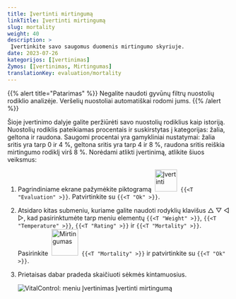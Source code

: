 ```yaml
---
title: Įvertinti mirtingumą
linkTitle: Įvertinti mirtingumą
slug: mortality
weight: 40
description: >
 Įvertinkite savo saugomus duomenis mirtingumo skyriuje.
date: 2023-07-26
kategorijos: [Įvertinimas]
Žymos: [Įvertinimas, Mirtingumas]
translationKey: evaluation/mortality
---
```

{{% alert title="Patarimas" %}}
Negalite naudoti gyvūnų filtrų nuostolių rodiklio analizėje. Veršelių nuostoliai automatiškai rodomi jums.
{{% /alert %}}

Šioje įvertinimo dalyje galite peržiūrėti savo nuostolių rodiklius kaip istoriją. Nuostolių rodiklis pateikiamas procentais ir suskirstytas į kategorijas: žalia, geltona ir raudona. Saugomi procentai yra gamykliniai nustatymai: žalia sritis yra tarp 0 ir 4 %, geltona sritis yra tarp 4 ir 8 %, raudona sritis reiškia mirtingumo rodiklį virš 8 %. Norėdami atlikti įvertinimą, atlikite šiuos veiksmus:

1. Pagrindiniame ekrane pažymėkite piktogramą &nbsp;<img src="/icons/main/evaluation.svg" width="50" align="bottom" alt="Įvertinti" />&nbsp; `{{<T "Evaluation" >}}`. Patvirtinkite su `{{<T "Ok" >}}`.

2. Atsidaro kitas submeniu, kuriame galite naudoti rodyklių klavišus △ ▽ ◁ ▷, kad pasirinktumėte tarp meniu elementų `{{<T "Weight" >}}`, `{{<T "Temperature" >}}`, `{{<T "Rating" >}}` ir `{{<T "Mortality" >}}`. Pasirinkite &nbsp;<img src="/icons/evaluation/calflosses.svg" width="60" align="bottom" alt="Mirtingumas" />&nbsp; `{{<T "Mortality" >}}` ir patvirtinkite su `{{<T "Ok" >}}`.

3. Prietaisas dabar pradeda skaičiuoti sėkmės kintamuosius.

   ![VitalControl: meniu Įvertinimas Įvertinti mirtingumą](../images/mortality.png "Įvertinti mirtingumą")
   
